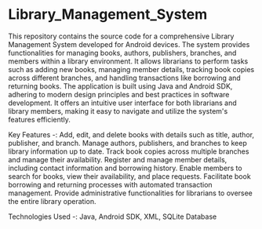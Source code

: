# Library_Management_System
This repository contains the source code for a comprehensive Library Management System developed for Android devices. The system provides functionalities for managing books, authors, publishers, branches, and members within a library environment. It allows librarians to perform tasks such as adding new books, managing member details, tracking book copies across different branches, and handling transactions like borrowing and returning books. The application is built using Java and Android SDK, adhering to modern design principles and best practices in software development. It offers an intuitive user interface for both librarians and library members, making it easy to navigate and utilize the system's features efficiently.

Key Features -:
Add, edit, and delete books with details such as title, author, publisher, and branch.
Manage authors, publishers, and branches to keep library information up to date.
Track book copies across multiple branches and manage their availability.
Register and manage member details, including contact information and borrowing history.
Enable members to search for books, view their availability, and place requests.
Facilitate book borrowing and returning processes with automated transaction management.
Provide administrative functionalities for librarians to oversee the entire library operation.

Technologies Used -:
Java,
Android SDK,
XML,
SQLite Database
